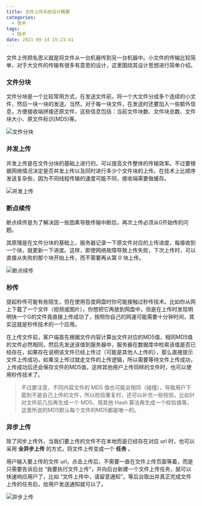```yaml
---
title: 文件上传系统设计概要
categories:
  - 技术
tags:
  - 技术
date: 2021-09-14 15:23:41
---
```


文件上传顾名思义就是将文件从一台机器传到另一台机器中。小文件的传输比较简单，对于大文件的传输有很多有意思的设计，这里围绕其设计思想进行简单介绍。

### 文件分块

文件分块是一个比较常用方式，在发送文件前，将一个大文件分成多个连续的小文件，然后一块一块的发送。当然，对于每一块文件，在发送时还要加入一些额外信息，方便接收端拼接还原文件，这些信息包括：当前文件块数、文件块总数、文件块大小、原文件标识(MD5)等。

<img src="https://www.cmdbyte.com/2021/640%20(7).webp" alt="文件分块"  />

### 并发上传

并发上传是在文件分块的基础上进行的，可以提高文件整体的传输效率。不过要根据网络情况决定是否并发上传以及同时进行多少个文件块的上传。在技术上比顺序发送复杂些，因为不同线程传输的速度可能不同，接收端需要做缓存。

<img src="https://www.cmdbyte.com/2021/640%20(8).webp" alt="并发上传"  />

### 断点续传

断点续传是为了解决因一些因素导致传输中断后，再次上传必须从0开始传的问题。

其原理是在文件分块的基础上，服务器记录一下原文件对应的上传进度，每接收到一个块，就更新一下进度。这样，即使网络故障导致上传失败，下次上传时，可以直接从失败的那个块开始上传，而不需要再从第 0 块上传。

<img src="https://www.cmdbyte.com/2021/640%20(9).webp" alt="断点续传"  />

### 秒传

提起秒传可能有些陌生，但在使用百度网盘时你可能接触过秒传技术。比如你从网上下载了一个文件（视频或图片），你想把它再放到网盘中，但是在上传时发现明明快一个G的文件竟直接上传成功了，按照你自己的网速可能需要十分钟时间，其实这就是秒传技术的一个应用。

在上传文件前，客户端首先根据文件内容计算出文件对应的MD5值，相同MD5值的文件必然相同，然后先发送该值到服务器中，服务器在数据库中检索该值是否已经存在，如果存在说明该文件已经上传过（可能是其他人上传的），那么直接提示文件上传成功，如果没上传过就走文件的上传逻辑，所以需要等待文件上传成功，上传成功后还会保存文件的MD5值，这样其他用户上传同样的文件时，也可以使用秒传技术了。

> 不过要注意，不同内容文件的 MD5 值也可能会相同（碰撞），导致用户下载到不是自己上传的文件，所以检验重复时，还可以补充一些校验，比如针对文件前几位再生成一个 MD5、用其他 Hash 算法再生成一个校验值等。这里所说的MD5默认每个文件的MD5都是唯一的。

### 异步上传

除了同步上传外，当我们要上传的文件不在本地而是已经存在对应 url 时，也可以采用 **全异步上传** 的方式，将文件上传变成一个 **任务** 。

用户输入要上传的文件 url，点击上传后，不需要一直在文件上传页面等着，而是只需要告诉后台 “我要执行文件上传”，并向后台新建一个文件上传任务，就可以快速响应用户了，比如 “文件上传中，请留意通知”。等后台取出并真正完成文件上传的任务后，给用户发送通知就可以了。

<img src="https://www.cmdbyte.com/2021/640%20(10).webp" alt="异步上传"  />



